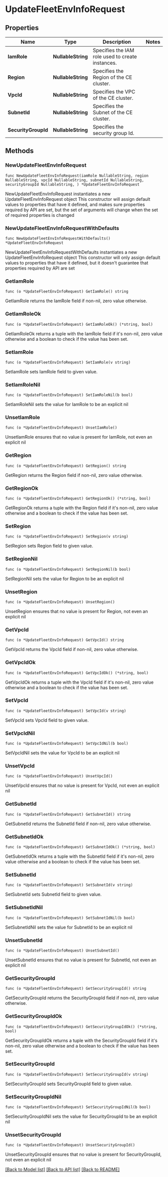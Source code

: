 # UpdateFleetEnvInfoRequest

## Properties

Name | Type | Description | Notes
------------ | ------------- | ------------- | -------------
**IamRole** | **NullableString** | Specifies the IAM role used to create instances. | 
**Region** | **NullableString** | Specifies the Region of the CE cluster. | 
**VpcId** | **NullableString** | Specifies the VPC of the CE cluster. | 
**SubnetId** | **NullableString** | Specifies the Subnet of the CE cluster. | 
**SecurityGroupId** | **NullableString** | Specifies the security group Id. | 

## Methods

### NewUpdateFleetEnvInfoRequest

`func NewUpdateFleetEnvInfoRequest(iamRole NullableString, region NullableString, vpcId NullableString, subnetId NullableString, securityGroupId NullableString, ) *UpdateFleetEnvInfoRequest`

NewUpdateFleetEnvInfoRequest instantiates a new UpdateFleetEnvInfoRequest object
This constructor will assign default values to properties that have it defined,
and makes sure properties required by API are set, but the set of arguments
will change when the set of required properties is changed

### NewUpdateFleetEnvInfoRequestWithDefaults

`func NewUpdateFleetEnvInfoRequestWithDefaults() *UpdateFleetEnvInfoRequest`

NewUpdateFleetEnvInfoRequestWithDefaults instantiates a new UpdateFleetEnvInfoRequest object
This constructor will only assign default values to properties that have it defined,
but it doesn't guarantee that properties required by API are set

### GetIamRole

`func (o *UpdateFleetEnvInfoRequest) GetIamRole() string`

GetIamRole returns the IamRole field if non-nil, zero value otherwise.

### GetIamRoleOk

`func (o *UpdateFleetEnvInfoRequest) GetIamRoleOk() (*string, bool)`

GetIamRoleOk returns a tuple with the IamRole field if it's non-nil, zero value otherwise
and a boolean to check if the value has been set.

### SetIamRole

`func (o *UpdateFleetEnvInfoRequest) SetIamRole(v string)`

SetIamRole sets IamRole field to given value.


### SetIamRoleNil

`func (o *UpdateFleetEnvInfoRequest) SetIamRoleNil(b bool)`

 SetIamRoleNil sets the value for IamRole to be an explicit nil

### UnsetIamRole
`func (o *UpdateFleetEnvInfoRequest) UnsetIamRole()`

UnsetIamRole ensures that no value is present for IamRole, not even an explicit nil
### GetRegion

`func (o *UpdateFleetEnvInfoRequest) GetRegion() string`

GetRegion returns the Region field if non-nil, zero value otherwise.

### GetRegionOk

`func (o *UpdateFleetEnvInfoRequest) GetRegionOk() (*string, bool)`

GetRegionOk returns a tuple with the Region field if it's non-nil, zero value otherwise
and a boolean to check if the value has been set.

### SetRegion

`func (o *UpdateFleetEnvInfoRequest) SetRegion(v string)`

SetRegion sets Region field to given value.


### SetRegionNil

`func (o *UpdateFleetEnvInfoRequest) SetRegionNil(b bool)`

 SetRegionNil sets the value for Region to be an explicit nil

### UnsetRegion
`func (o *UpdateFleetEnvInfoRequest) UnsetRegion()`

UnsetRegion ensures that no value is present for Region, not even an explicit nil
### GetVpcId

`func (o *UpdateFleetEnvInfoRequest) GetVpcId() string`

GetVpcId returns the VpcId field if non-nil, zero value otherwise.

### GetVpcIdOk

`func (o *UpdateFleetEnvInfoRequest) GetVpcIdOk() (*string, bool)`

GetVpcIdOk returns a tuple with the VpcId field if it's non-nil, zero value otherwise
and a boolean to check if the value has been set.

### SetVpcId

`func (o *UpdateFleetEnvInfoRequest) SetVpcId(v string)`

SetVpcId sets VpcId field to given value.


### SetVpcIdNil

`func (o *UpdateFleetEnvInfoRequest) SetVpcIdNil(b bool)`

 SetVpcIdNil sets the value for VpcId to be an explicit nil

### UnsetVpcId
`func (o *UpdateFleetEnvInfoRequest) UnsetVpcId()`

UnsetVpcId ensures that no value is present for VpcId, not even an explicit nil
### GetSubnetId

`func (o *UpdateFleetEnvInfoRequest) GetSubnetId() string`

GetSubnetId returns the SubnetId field if non-nil, zero value otherwise.

### GetSubnetIdOk

`func (o *UpdateFleetEnvInfoRequest) GetSubnetIdOk() (*string, bool)`

GetSubnetIdOk returns a tuple with the SubnetId field if it's non-nil, zero value otherwise
and a boolean to check if the value has been set.

### SetSubnetId

`func (o *UpdateFleetEnvInfoRequest) SetSubnetId(v string)`

SetSubnetId sets SubnetId field to given value.


### SetSubnetIdNil

`func (o *UpdateFleetEnvInfoRequest) SetSubnetIdNil(b bool)`

 SetSubnetIdNil sets the value for SubnetId to be an explicit nil

### UnsetSubnetId
`func (o *UpdateFleetEnvInfoRequest) UnsetSubnetId()`

UnsetSubnetId ensures that no value is present for SubnetId, not even an explicit nil
### GetSecurityGroupId

`func (o *UpdateFleetEnvInfoRequest) GetSecurityGroupId() string`

GetSecurityGroupId returns the SecurityGroupId field if non-nil, zero value otherwise.

### GetSecurityGroupIdOk

`func (o *UpdateFleetEnvInfoRequest) GetSecurityGroupIdOk() (*string, bool)`

GetSecurityGroupIdOk returns a tuple with the SecurityGroupId field if it's non-nil, zero value otherwise
and a boolean to check if the value has been set.

### SetSecurityGroupId

`func (o *UpdateFleetEnvInfoRequest) SetSecurityGroupId(v string)`

SetSecurityGroupId sets SecurityGroupId field to given value.


### SetSecurityGroupIdNil

`func (o *UpdateFleetEnvInfoRequest) SetSecurityGroupIdNil(b bool)`

 SetSecurityGroupIdNil sets the value for SecurityGroupId to be an explicit nil

### UnsetSecurityGroupId
`func (o *UpdateFleetEnvInfoRequest) UnsetSecurityGroupId()`

UnsetSecurityGroupId ensures that no value is present for SecurityGroupId, not even an explicit nil

[[Back to Model list]](../README.md#documentation-for-models) [[Back to API list]](../README.md#documentation-for-api-endpoints) [[Back to README]](../README.md)


